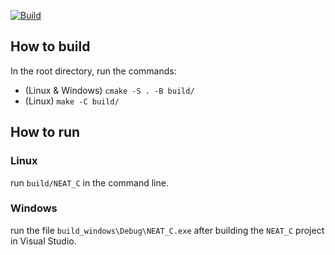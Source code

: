 [![Build](https://github.com/subski/neat_c/workflows/CMake/badge.svg)](https://github.com/subski/neat_c/actions)
## How to build

In the root directory, run the commands:
- (Linux & Windows) `cmake -S . -B build/`
- (Linux)           `make -C build/`

## How to run

### Linux

run `build/NEAT_C` in the command line.

### Windows

run the file `build_windows\Debug\NEAT_C.exe` after building the `NEAT_C` project in Visual Studio.
